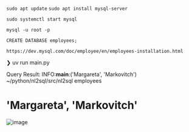 ```sudo apt update```
```sudo apt install mysql-server```

```sudo systemctl start mysql```

```mysql -u root -p```

```CREATE DATABASE employees;```

```https://dev.mysql.com/doc/employee/en/employees-installation.html```


  ❯ uv run main.py 
  
Query Result:
  INFO:__main__:('Margareta', 'Markovitch')
  ~/python/nl2sql/src/nl2sql employees

# 'Margareta', 'Markovitch'
![image](https://github.com/user-attachments/assets/df4ed021-4c6c-4e17-9e66-210af841d64a)

